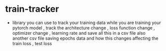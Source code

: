 # train-tracker
- library you can use to track your training data while you are training your pytorch model ,
track the architecture change , loss function change , optimizer change , learning rate and save all this in a csv file also another csv file saving epochs data and how this changes affecting the train loss , test loss

